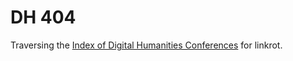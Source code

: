 # DH 404

Traversing the [Index of Digital Humanities
Conferences](https://dh-abstracts.library.virginia.edu/) for linkrot.